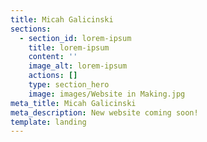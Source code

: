 ```yaml
---
title: Micah Galicinski
sections:
  - section_id: lorem-ipsum
    title: lorem-ipsum
    content: ''
    image_alt: lorem-ipsum
    actions: []
    type: section_hero
    image: images/Website in Making.jpg
meta_title: Micah Galicinski
meta_description: New website coming soon!
template: landing
---
```

